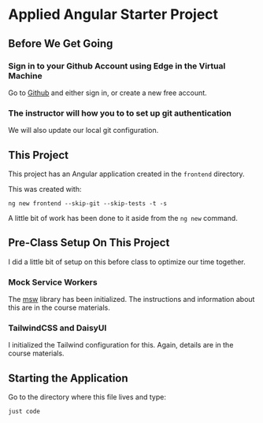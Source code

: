 # Applied Angular Starter Project

## Before We Get Going

### Sign in to your Github Account using Edge in the Virtual Machine

Go to [Github](https://github.com) and either sign in, or create a new free account.

### The instructor will how you to to set up git authentication
We will also update our local git configuration.


## This Project

This project has an Angular application created in the `frontend` directory.

This was created with:

```shell
ng new frontend --skip-git --skip-tests -t -s
```

A little bit of work has been done to it aside from the `ng new` command.


## Pre-Class Setup On This Project

I did a little bit of setup on this before class to optimize our time together.

### Mock Service Workers

The [msw](https://msw.io) library has been initialized. The instructions and information about this are in the course materials.

### TailwindCSS and DaisyUI

I initialized the Tailwind configuration for this. Again, details are in the course materials.


## Starting the Application

Go to the directory where this file lives and type:

```shell
just code
```



